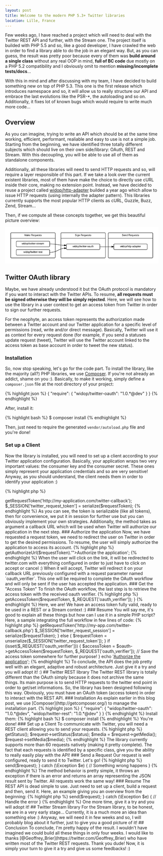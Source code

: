 ```yaml
---
layout: post
title: Welcome to the modern PHP 5.3+ Twitter libraries
location: Lille, France
---
```


Few weeks ago, I have reached a project which will need to deal with the Twitter REST API and further, with the Stream
one. The project itself is builded with PHP 5.5 and so, like a good developer, I have crawled the web in order
to find a library able to do the job in an elegant way. But, as you can guess, the result was pretty poor because every
of them was **build around a single class** without any real OOP in mind, **full of BC code** due mostly on a PHP 5.2
compatibility and I obviously omit to mention **missing/incomplete tests/docs**...

With this in mind and after discussing with my team, I have decided to build something new on top of PHP 5.3. This one
is the first release which introduces namespace and so, it will allow us to really structure our API and embrace the
last evolutions like the PSR-\*, the autoloading and so on. Additionally, it fixes lot of known bugs which would
require to write much more code...

## Overview

As you can imagine, trying to write an API which should be at the same time working, efficient, performant, realiable
and easy to use is not a simple job. Starting from the beginning, we have identified three totally different subjects
which should live on their own side/library: OAuth, REST and Stream. With this decoupling, you will be able to use all
of them as standalone components.

Additionally, all these libraries will need to send HTTP requests and so, will require a layer responsible of this
part. If we take a look over the current existent libraries, most of them have make the choice to directly use cURL
inside their core, making no extension point. Instead, we have decided to reuse a project called
[widop/http-adapter](https://github.com/widop/http-adapter) builded a year ago which allow to issue HTTP requests
(using internally the adapter pattern). This libraries currently supports the most popular HTTP clients as cURL,
Guzzle, Buzz, Zend, Stream...

Then, if we compute all these concepts together, we get this beautiful picture overview:

![Overview Picture](/assets/posts/2013-12-02-welcome-to-the-modern-php-twitter-libraries/overview.png)

## Twitter OAuth library

Maybe, we have already understood it but the OAuth protocol is mandatory if you want to interact with the Twitter APIs.
To resume, **all requests must be signed otherwise they will be simply rejected**. Here, we will see how to use the
library in a user context to get an access token from Twitter in order to sign our further requests.

For the neophyte, an access token represents the authorization made between a Twitter account and our Twitter
application for a specific level of permissions (read, write and/or direct message). Basically, Twitter will use it as
context for every request done (for example, if you send a statuses update request (tweet), Twitter will use the
Twitter account linked to the access token as base account in order to tweet the new status).

### Installation

So, now stop speaking, let's go for the code part. To install the library, like the majority (all?) PHP libraries, we
use [Composer](http://getcomposer.org/). If you're not already an addict, shame on you :). Basically, to make it
working, simply define a `composer.json` file at the root directory of your project:

{% highlight json %}
{
    "require": {
        "widop/twitter-oauth": "1.0.*@dev"
    }
}
{% endhighlight %}

After, install it:

{% highlight bash %}
$ composer install
{% endhighlight %}

Then, just need to require the generated `vendor/autoload.php` file and you're done!

### Set up a Client

Now the library is installed, you will need to set up a client according to your Twitter application configuration.
Basically, your application wraps two very important values: the consumer key and the consumer secret. These ones
simply represent your application credentials and so are very sensitive! Anyway, as you should understand, the client
needs them in order to identify your application :)

{% highlight php %}
<?php
use Widop\HttpAdapter\CurlHttpAdapter;
use Widop\Twitter\OAuth\OAuth;
use Widop\Twitter\OAuth\OAuthConsumer;
use Widop\Twitter\OAuth\Signature\OAuthHmacSha1Signature;

$oauth = new OAuth(
    new CurlHttpAdapter(),
    new OAuthConsumer('consumer_key', 'consumer_secret'),
    new OAuthHmacSha1Signature()
);
{% endhighlight %}

So difficult, you're already ready to play! As you have pointed out, the client needs an http adapter, a consumer
configuration and a signature. The library supports the HMAC SHA1, RSA SHA1 and PLAINTEXT signatures.

### Request a "Request Token"

The "Request Token" is the first step in the OAuth workflow. It represents the fact your application would like to get
an access token for a Twitter account. Technically, during this step, the first HTTP request will be send and the
response will be a token (key + secret) which will be required in all further steps and so, will need to be stored
somewhere...

{% highlight php %}
<?php
$requestToken = $oauth->getRequestToken('http://my-application.com/twitter-callback');

$_SESSION['twitter_request_token'] = serialize($requestToken);
{% endhighlight %}

As you can see, the token is serializable (like all tokens), then for convenience, we put it in session for further use
but you can obviously implement your own strategies. Additionally, the method takes as argument a callback URL which
will be used when Twitter will authorize our application in the next step.

### Authorize the application

Now, we have requested a request token, we need to redirect the user on Twitter in order to get the desired
permissions. To resume, the user will simply authorize the application to access its account.

{% highlight php %}
<?php
echo '<a href="'.$oauth->getAuthorizeUrl($requestToken).'">Authorize the application</a>';
{% endhighlight %}

When the user will click on the link, it will be redirected to twitter.com with everything configured in order to just
have to click on accept or cancel :) When it will accept, Twitter will redirect it on your callback URL previously
configured with a request parameter named `oauth_verifier`. This one will be required to complete the OAuth workflow
and will only be sent if the user has accepted the application.

### Get the "Access Token"

To finish the OAuth workflow, the last step is to retrieve the access token with the received oauth verifier.

{% highlight php %}
<?php
if (isset($_REQUEST['oauth_verifier'])) {
    $accessToken = $oauth->getAccessToken($requestToken, $_REQUEST['oauth_verifier']);
}
{% endhighlight %}

Here, we are! We have an access token fully valid, ready to be used in a REST or a Stream context :)

### Resume

You will say me, it's good to explain all these things but how can I use it in a simple PHP script? Here, a sample
integrating the full workflow in few lines of code:

{% highlight php %}
<?php
use Widop\HttpAdapter\CurlHttpAdapter;
use Widop\Twitter\OAuth;

$oauth = new OAuth\OAuth(
    new CurlHttpAdapter(),
    new OAuth\OAuthConsumer('consumer_key', 'consumer_secret'),
    new OAuth\Signature\OAuthHmacSha1Signature()
);

if (!isset($_SESSION['twitter_request_session'])) {
    $requestToken = $oauth->getRequestToken('http://my-app.com/twitter-callback.php')
    $_SESSION['twitter_request_session'] = serialize($requestToken);
} else {
    $requestToken = unserialize($_SESSION['twitter_request_token']);
}

if (isset($_REQUEST['oauth_verifier'])) {
    $accessToken = $oauth->getAccessToken($requestToken, $_REQUEST['oauth_verifier']);

    // Save the access token somewhere for further purpose!
}

echo '<a href="'.$oauth->getAuthorizeUrl($requestToken).'">Authorize the application</a>';
{% endhighlight %}

To conclude, the API does the job pretty well with an elegant, adaptive and robust architecture. Just give it a try
and you will adopt it! :)

## Twitter REST library

The Twitter REST library is totally different than the OAuth simply because it does not archive the same things. Its
main purpose is to send HTTP requests to the twitter end point in order to get/set informations. So, the library has
been designed following this way. Obviously, you must have an OAuth token (access token) in order to interact with
the REST API.

### Installation

As explain earlier in this blog post, we use [Composer](http://getcomposer.org/) to manage the installation part.

{% highlight json %}
{
    "require": {
        "widop/twitter-oauth": "1.0.*@dev",
        "widop/twitter-rest": "1.0.*@dev"
    }
}
{% endhighlight %}

Install them:

{% highlight bash %}
$ composer install
{% endhighlight %}

You're done!

### Set up a Client

To communicate with Twitter, you will need a REST client allowing you to send your requests.

{% highlight php %}
<?php
use Widop\HttpAdapter\CurlHttpAdapter;
use Widop\Twitter\OAuth;
use Widop\Twitter\Rest\Twitter;

$oauth = new OAuth\OAuth(
    new CurlHttpAdapter(),
    new OAuth\OAuthConsumer('consumer_key', 'consumer_secret'),
    new OAuth\Signature\OAuthHmacSha1Signature()
);

$token = new OAuth\OAuthToken('oauth_key', 'oauth_secret');

$twitter = new Twitter($oauth, $token);
{% endhighlight %}

A client only requires an OAuh client and an OAuth token in order to be able to sing/send your requests.
Nothing more :)

### Build a Request

Now, everything has been bootstrapped, we can build our very first request! In the Twitter REST library, each request
is a dedicated class which allows you to easily configure it without having to reread all the documentation... For
example, if you want to tweet a new status with a media, you can use the following snippet:

{% highlight php %}
<?php
use Widop\Twitter\Rest\Statuses\StatusesUpdateWithMediaRequest;

$request = new StatusesUpdateWithMediaRequest('My new status!', __DIR__.'/my-image.jpg');

$status = $request->getStatus();
$request->setStatus($status);

$media = $request->getMedia();
$request->setMedia($media);
{% endhighlight %}

The library currently supports more than 60 requests natively (making it pretty complete). The fact that each requests
is identified by a specific class, give you the ability to really easily play with the API!

### Send a Request

Our request is well configured, ready to send it to Twitter. Let's go!

{% highlight php %}
<?php
try {
    $response = $twitter->send($request);
} catch (\Exception $e) {
    // Something wrong happens
}
{% endhighlight %}

The method behavior is pretty simple, it throws an exception if there is an error and returns an array representing the
JSON result sent by Twitter. All requests work the same way!

### Resume

The REST API is dead simple to use. Just need to set up a client, build a request and then, send it. Here, an example
giving you an overview from the beginning:

{% highlight php %}
<?php
use Widop\HttpAdapter\CurlHttpAdapter;
use Widop\Twitter\OAuth;
use Widop\Twitter\Rest;

$oauth = new OAuth\OAuth(
    new CurlHttpAdapter(),
    new OAuth\OAuthConsumer('consumer_key', 'consumer_secret'),
    new OAuth\Signature\OAuthHmacSha1Signature()
);

$twitter = new Rest\Twitter(
    $oauth,
    new OAuth\OAuthToken('oauth_key', 'oauth_secret')
);

$request = new Rest\Statuses\StatusesDestroyRequest('12345');

try {
    $response = $twitter->send($request);
} catch (\Exception $e) {
    // Handle the error
}
{% endhighlight %}

One more time, give it a try and you will adopt it!

## Twitter Stream library

For the Stream library, to be honest, we are in a very early stage... Currently, it is a much more an idea than
something else :) Anyway, we will need it in few weeks and so, I will probably blog about it further, just to give
you a good picture of it!

## Conclusion

To conclude, I'm pretty happy of the result. I wouldn't have imagined we could build all these things in only four
weeks. I would like to thanks [@Geoffrey_Brier](https://twitter.com/Geoffrey_Brier) who have written most of the
Twitter REST requests. Thank you dude!

Now, it is simply your turn to give it a try and give us some feedbacks! :)
